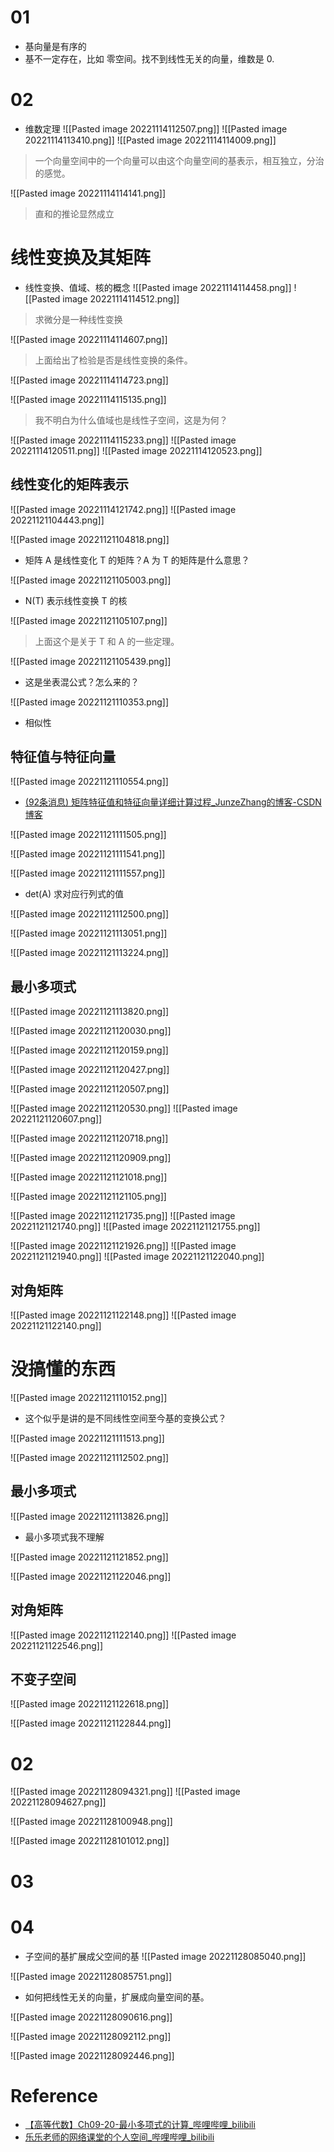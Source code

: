 # 01
- 基向量是有序的
- 基不一定存在，比如 零空间。找不到线性无关的向量，维数是 0.

# 02
- 维数定理
![[Pasted image 20221114112507.png]]
![[Pasted image 20221114113410.png]]
![[Pasted image 20221114114009.png]]

> 一个向量空间中的一个向量可以由这个向量空间的基表示，相互独立，分治的感觉。

![[Pasted image 20221114114141.png]]

> 直和的推论显然成立

# 线性变换及其矩阵

- 线性变换、值域、核的概念
![[Pasted image 20221114114458.png]]
![[Pasted image 20221114114512.png]]

>求微分是一种线性变换

![[Pasted image 20221114114607.png]]

>上面给出了检验是否是线性变换的条件。

![[Pasted image 20221114114723.png]]

![[Pasted image 20221114115135.png]]
>我不明白为什么值域也是线性子空间，这是为何？

![[Pasted image 20221114115233.png]]
![[Pasted image 20221114120511.png]]
![[Pasted image 20221114120523.png]]

## 线性变化的矩阵表示

![[Pasted image 20221114121742.png]]
![[Pasted image 20221121104443.png]]

![[Pasted image 20221121104818.png]]

- 矩阵 A 是线性变化 T 的矩阵？A 为 T 的矩阵是什么意思？

![[Pasted image 20221121105003.png]]

- N(T) 表示线性变换 T 的核

![[Pasted image 20221121105107.png]]
> 上面这个是关于 T 和 A 的一些定理。

![[Pasted image 20221121105439.png]]

- 这是坐表混公式？怎么来的？ 

![[Pasted image 20221121110353.png]]

- 相似性
## 特征值与特征向量
![[Pasted image 20221121110554.png]]

- [(92条消息) 矩阵特征值和特征向量详细计算过程_JunzeZhang的博客-CSDN博客](https://blog.csdn.net/Junerror/article/details/80222540)

![[Pasted image 20221121111505.png]]

![[Pasted image 20221121111541.png]]

![[Pasted image 20221121111557.png]]

- det(A) 求对应行列式的值

![[Pasted image 20221121112500.png]]

![[Pasted image 20221121113051.png]]

![[Pasted image 20221121113224.png]]

## 最小多项式

![[Pasted image 20221121113820.png]]

![[Pasted image 20221121120030.png]]

![[Pasted image 20221121120159.png]]

![[Pasted image 20221121120427.png]]

![[Pasted image 20221121120507.png]]

![[Pasted image 20221121120530.png]]
![[Pasted image 20221121120607.png]]

![[Pasted image 20221121120718.png]]

![[Pasted image 20221121120909.png]]

![[Pasted image 20221121121018.png]]

![[Pasted image 20221121121105.png]]

![[Pasted image 20221121121735.png]]
![[Pasted image 20221121121740.png]]
![[Pasted image 20221121121755.png]]

![[Pasted image 20221121121926.png]]
![[Pasted image 20221121121940.png]]
![[Pasted image 20221121122040.png]]

## 对角矩阵
![[Pasted image 20221121122148.png]]
![[Pasted image 20221121122140.png]]




# 没搞懂的东西
![[Pasted image 20221121110152.png]]

- 这个似乎是讲的是不同线性空间至今基的变换公式？

![[Pasted image 20221121111513.png]]

![[Pasted image 20221121112502.png]]

## 最小多项式

![[Pasted image 20221121113826.png]]

- 最小多项式我不理解

![[Pasted image 20221121121852.png]]

![[Pasted image 20221121122046.png]]

## 对角矩阵
![[Pasted image 20221121122140.png]]
![[Pasted image 20221121122546.png]]

## 不变子空间
![[Pasted image 20221121122618.png]]

![[Pasted image 20221121122844.png]]

# 02
![[Pasted image 20221128094321.png]]
![[Pasted image 20221128094627.png]]

![[Pasted image 20221128100948.png]]

![[Pasted image 20221128101012.png]]








# 03


# 04
- 子空间的基扩展成父空间的基
![[Pasted image 20221128085040.png]]

![[Pasted image 20221128085751.png]]

- 如何把线性无关的向量，扩展成向量空间的基。

![[Pasted image 20221128090616.png]]

![[Pasted image 20221128092112.png]]

![[Pasted image 20221128092446.png]]



# Reference
- [【高等代数】Ch09-20-最小多项式的计算_哔哩哔哩_bilibili](https://www.bilibili.com/video/BV1Fu411Q7R7/?spm_id_from=333.337.search-card.all.click&vd_source=25509bb582bc4a25d86d871d5cdffca3)
- [乐乐老师的网络课堂的个人空间_哔哩哔哩_bilibili](https://space.bilibili.com/410570125/video?tid=0&page=4&keyword=&order=pubdate)
